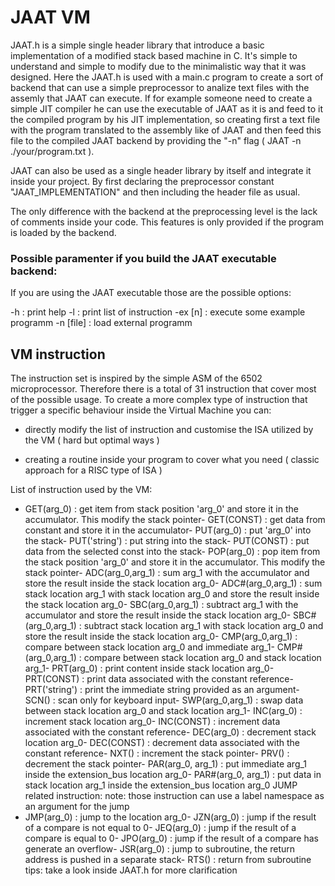 # JAAT VM

JAAT.h is a simple single header library that introduce a basic implementation of a modified stack based machine in C. It's simple to understand and simple to modify due to the minimalistic way that it was designed.
Here the JAAT.h is used with a main.c program to create a sort of backend that can use a simple preprocessor to analize text files with the assemly that JAAT can execute. If for example someone need to create a simple JIT compiler he can use the executable of JAAT as it is and feed to it the compiled program by his JIT implementation, so creating first a text file with the program translated to the assembly like of JAAT and then feed this file to the compiled JAAT backend by providing the "-n" flag ( JAAT -n ./your/program.txt ).

JAAT can also be used as a single header library by itself and integrate it inside your project. By first declaring the preprocessor constant "JAAT_IMPLEMENTATION" and then including the header file as usual.

The only difference with the backend at the preprocessing level is the lack of comments inside your code. This features is only provided if the program is loaded by the backend.

### Possible paramenter if you build the JAAT executable backend:

If you are using the JAAT executable those are the possible options:

-h : print help
-l : print list of instruction
-ex [n] : execute some example programm
-n [file] : load external programm


## VM instruction 


The instruction set is inspired by the simple ASM of the 6502 microprocessor. Therefore there is a total of 31 instruction that cover most of the possible usage. 
To create a more complex type of instruction that trigger a specific behaviour inside the Virtual Machine you can:

- directly modify the list of instruction and customise the ISA utilized by the VM ( hard but optimal ways )

- creating a routine inside your program to cover what you need ( classic approach for a RISC type of ISA )



List of instruction used by the VM:

- GET(arg_0) : get item from stack position 'arg_0' and store it in the accumulator. This modify the stack pointer  - GET(CONST) : get data from constant and store it in the accumulator  - PUT(arg_0) : put 'arg_0' into the stack  - PUT('string') : put string into the stack  - PUT(CONST) : put data from the selected const into the stack  - POP(arg_0) : pop item from the stack position 'arg_0' and store it in the accumulator. This modify the stack pointer  - ADC(arg_0,arg_1) : sum arg_1 with the accumulator and store the result inside the stack location arg_0  - ADC#(arg_0,arg_1) : sum stack location arg_1 with stack location arg_0 and store the result inside the stack location arg_0  - SBC(arg_0,arg_1) : subtract arg_1 with the accumulator and store the result inside the stack location arg_0  - SBC#(arg_0,arg_1) : subtract stack location arg_1 with stack location arg_0 and store the result inside the stack location arg_0  - CMP(arg_0,arg_1) : compare between stack location arg_0 and immediate arg_1  - CMP#(arg_0,arg_1) : compare between stack location arg_0 and stack location arg_1  - PRT(arg_0) : print content inside stack location arg_0  - PRT(CONST) : print data associated with the constant reference  - PRT('string') : print the immediate string provided as an argument  - SCN() : scan only for keyboard input  - SWP(arg_0,arg_1) : swap data between stack location arg_0 and stack location arg_1  - INC(arg_0) : increment stack location arg_0  - INC(CONST) : increment data associated with the constant reference  - DEC(arg_0) : decrement stack location arg_0  - DEC(CONST) : decrement data associated with the constant reference  - NXT() : increment the stack pointer  - PRV() : decrement the stack pointer  - PAR(arg_0, arg_1) : put immediate arg_1 inside the extension_bus location arg_0  - PAR#(arg_0, arg_1) : put data in stack location arg_1 inside the extension_bus location arg_0  
JUMP related instruction:
note: those instruction can use a label namespace as an argument for the jump
- JMP(arg_0) : jump to the location arg_0  - JZN(arg_0) : jump if the result of a compare is not equal to 0  - JEQ(arg_0) : jump if the result of a compare is equal to 0  - JPO(arg_0) : jump if the result of a compare has generate an overflow  - JSR(arg_0) : jump to subroutine, the return address is pushed in a separate stack  - RTS() : return from subroutine  
tips: take a look inside JAAT.h for more clarification
